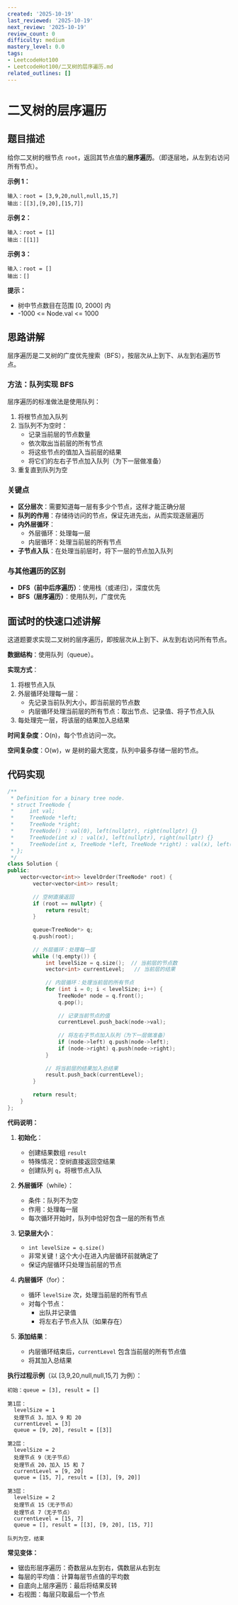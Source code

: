 ```yaml
---
created: '2025-10-19'
last_reviewed: '2025-10-19'
next_review: '2025-10-19'
review_count: 0
difficulty: medium
mastery_level: 0.0
tags:
- LeetcodeHot100
- LeetcodeHot100/二叉树的层序遍历.md
related_outlines: []
---
```


# 二叉树的层序遍历

## 题目描述

给你二叉树的根节点 `root`，返回其节点值的**层序遍历**。（即逐层地，从左到右访问所有节点）。

**示例 1：**
```
输入：root = [3,9,20,null,null,15,7]
输出：[[3],[9,20],[15,7]]
```

**示例 2：**
```
输入：root = [1]
输出：[[1]]
```

**示例 3：**
```
输入：root = []
输出：[]
```

**提示：**
- 树中节点数目在范围 [0, 2000] 内
- -1000 <= Node.val <= 1000

## 思路讲解

层序遍历是二叉树的广度优先搜索（BFS），按层次从上到下、从左到右遍历节点。

### 方法：队列实现 BFS

层序遍历的标准做法是使用队列：
1. 将根节点加入队列
2. 当队列不为空时：
   - 记录当前层的节点数量
   - 依次取出当前层的所有节点
   - 将这些节点的值加入当前层的结果
   - 将它们的左右子节点加入队列（为下一层做准备）
3. 重复直到队列为空

### 关键点

- **区分层次**：需要知道每一层有多少个节点，这样才能正确分层
- **队列的作用**：存储待访问的节点，保证先进先出，从而实现逐层遍历
- **内外层循环**：
  - 外层循环：处理每一层
  - 内层循环：处理当前层的所有节点
- **子节点入队**：在处理当前层时，将下一层的节点加入队列

### 与其他遍历的区别

- **DFS（前中后序遍历）**：使用栈（或递归），深度优先
- **BFS（层序遍历）**：使用队列，广度优先

## 面试时的快速口述讲解

这道题要求实现二叉树的层序遍历，即按层次从上到下、从左到右访问所有节点。

**数据结构**：使用队列（queue）。

**实现方式**：
1. 将根节点入队
2. 外层循环处理每一层：
   - 先记录当前队列大小，即当前层的节点数
   - 内层循环处理当前层的所有节点：取出节点、记录值、将子节点入队
3. 每处理完一层，将该层的结果加入总结果

**时间复杂度**：O(n)，每个节点访问一次。

**空间复杂度**：O(w)，w 是树的最大宽度，队列中最多存储一层的节点。

## 代码实现

```cpp
/**
 * Definition for a binary tree node.
 * struct TreeNode {
 *     int val;
 *     TreeNode *left;
 *     TreeNode *right;
 *     TreeNode() : val(0), left(nullptr), right(nullptr) {}
 *     TreeNode(int x) : val(x), left(nullptr), right(nullptr) {}
 *     TreeNode(int x, TreeNode *left, TreeNode *right) : val(x), left(left), right(right) {}
 * };
 */
class Solution {
public:
    vector<vector<int>> levelOrder(TreeNode* root) {
        vector<vector<int>> result;
        
        // 空树直接返回
        if (root == nullptr) {
            return result;
        }
        
        queue<TreeNode*> q;
        q.push(root);
        
        // 外层循环：处理每一层
        while (!q.empty()) {
            int levelSize = q.size();  // 当前层的节点数
            vector<int> currentLevel;   // 当前层的结果
            
            // 内层循环：处理当前层的所有节点
            for (int i = 0; i < levelSize; i++) {
                TreeNode* node = q.front();
                q.pop();
                
                // 记录当前节点的值
                currentLevel.push_back(node->val);
                
                // 将左右子节点加入队列（为下一层做准备）
                if (node->left) q.push(node->left);
                if (node->right) q.push(node->right);
            }
            
            // 将当前层的结果加入总结果
            result.push_back(currentLevel);
        }
        
        return result;
    }
};
```

**代码说明：**

1. **初始化**：
   - 创建结果数组 `result`
   - 特殊情况：空树直接返回空结果
   - 创建队列 `q`，将根节点入队

2. **外层循环**（while）：
   - 条件：队列不为空
   - 作用：处理每一层
   - 每次循环开始时，队列中恰好包含一层的所有节点

3. **记录层大小**：
   - `int levelSize = q.size()`
   - 非常关键！这个大小在进入内层循环前就确定了
   - 保证内层循环只处理当前层的节点

4. **内层循环**（for）：
   - 循环 `levelSize` 次，处理当前层的所有节点
   - 对每个节点：
     - 出队并记录值
     - 将左右子节点入队（如果存在）

5. **添加结果**：
   - 内层循环结束后，`currentLevel` 包含当前层的所有节点值
   - 将其加入总结果

**执行过程示例**（以 [3,9,20,null,null,15,7] 为例）：

```
初始：queue = [3], result = []

第1层：
  levelSize = 1
  处理节点 3，加入 9 和 20
  currentLevel = [3]
  queue = [9, 20], result = [[3]]

第2层：
  levelSize = 2
  处理节点 9（无子节点）
  处理节点 20，加入 15 和 7
  currentLevel = [9, 20]
  queue = [15, 7], result = [[3], [9, 20]]

第3层：
  levelSize = 2
  处理节点 15（无子节点）
  处理节点 7（无子节点）
  currentLevel = [15, 7]
  queue = [], result = [[3], [9, 20], [15, 7]]

队列为空，结束
```

**常见变体：**
- 锯齿形层序遍历：奇数层从左到右，偶数层从右到左
- 每层的平均值：计算每层节点值的平均数
- 自底向上层序遍历：最后将结果反转
- 右视图：每层只取最后一个节点

